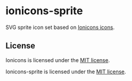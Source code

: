 # ionicons-sprite

SVG sprite icon set based on [Ionicons icons](http://ionicons.com).

## License

Ionicons is licensed under the [MIT license](http://opensource.org/licenses/MIT).

Ionicons-sprite is licensed under the [MIT license](http://opensource.org/licenses/MIT).
